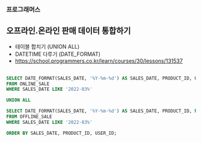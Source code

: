 ### 프로그래머스 <br>
## 오프라인.온라인 판매 데이터 통합하기 <br>
- 테이블 합치기 (UNION ALL)
- DATETIME 다루기 (DATE_FORMAT)
- <https://school.programmers.co.kr/learn/courses/30/lessons/131537> <br> <br>

```sql
SELECT DATE_FORMAT(SALES_DATE, '%Y-%m-%d') AS SALES_DATE, PRODUCT_ID, USER_ID, SALES_AMOUNT
FROM ONLINE_SALE
WHERE SALES_DATE LIKE '2022-03%'

UNION ALL

SELECT DATE_FORMAT(SALES_DATE, '%Y-%m-%d') AS SALES_DATE, PRODUCT_ID, NULL, SALES_AMOUNT
FROM OFFLINE_SALE
WHERE SALES_DATE LIKE '2022-03%'

ORDER BY SALES_DATE, PRODUCT_ID, USER_ID;
```
